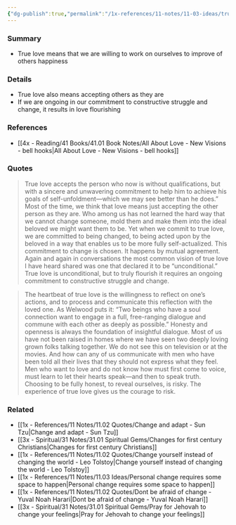 ```yaml
---
{"dg-publish":true,"permalink":"/1x-references/11-notes/11-03-ideas/true-love-results-in-change/","title":"True love results in change","created":"2025-03-27T20:56:51.923+03:00","updated":"2025-04-10T10:34:26.241+03:00"}
---
```



### Summary
- True love means that we are willing to work on ourselves to improve of others happiness

### Details
- True love also means accepting others as they are
- If we are ongoing in our commitment to constructive struggle and change, it results in love flourishing

### References
- [[4x - Reading/41 Books/41.01 Book Notes/All About Love - New Visions - bell hooks\|All About Love - New Visions - bell hooks]]

### Quotes
> True love accepts the person who now is without qualifications, but with a sincere and unwavering commitment to help him to achieve his goals of self-unfoldment—which we may see better than he does.” Most of the time, we think that love means just accepting the other person as they are. Who among us has not learned the hard way that we cannot change someone, mold them and make them into the ideal beloved we might want them to be. Yet when we commit to true love, we are committed to being changed, to being acted upon by the beloved in a way that enables us to be more fully self-actualized. This commitment to change is chosen. It happens by mutual agreement. Again and again in conversations the most common vision of true love I have heard shared was one that declared it to be “unconditional.” True love is unconditional, but to truly flourish it requires an ongoing commitment to constructive struggle and change.

> The heartbeat of true love is the willingness to reflect on one’s actions, and to process and communicate this reflection with the loved one. As Welwood puts it: “Two beings who have a soul connection want to engage in a full, free-ranging dialogue and commune with each other as deeply as possible.” Honesty and openness is always the foundation of insightful dialogue. Most of us have not been raised in homes where we have seen two deeply loving grown folks talking together. We do not see this on television or at the movies. And how can any of us communicate with men who have been told all their lives that they should not express what they feel. Men who want to love and do not know how must first come to voice, must learn to let their hearts speak—and then to speak truth. Choosing to be fully honest, to reveal ourselves, is risky. The experience of true love gives us the courage to risk.


### Related
- [[1x - References/11 Notes/11.02 Quotes/Change and adapt - Sun Tzu\|Change and adapt - Sun Tzu]]
- [[3x - Spiritual/31 Notes/31.01 Spiritual Gems/Changes for first century Christians\|Changes for first century Christians]]
- [[1x - References/11 Notes/11.02 Quotes/Change yourself instead of changing the world - Leo Tolstoy\|Change yourself instead of changing the world - Leo Tolstoy]]
- [[1x - References/11 Notes/11.03 Ideas/Personal change requires some space to happen\|Personal change requires some space to happen]]
- [[1x - References/11 Notes/11.02 Quotes/Dont be afraid of change - Yuval Noah Harari\|Dont be afraid of change - Yuval Noah Harari]]
- [[3x - Spiritual/31 Notes/31.01 Spiritual Gems/Pray for Jehovah to change your feelings\|Pray for Jehovah to change your feelings]]